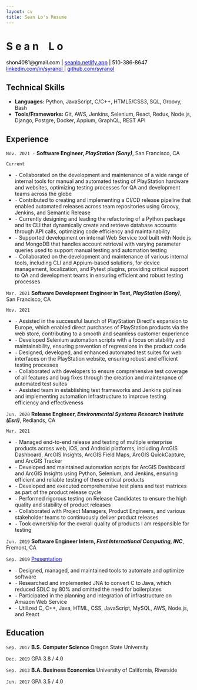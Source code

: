 ```yaml
--- 
layout: cv
title: Sean Lo's Resume
--- 
```


# S e a n     <span style="opacity:0;">_</span> L o

<div id="webaddress">
  <a><font color="black"> shon4081@gmail.com <font color="black">| <a href="https://seanlo.netlify.app"><font color="blue"> seanlo.netlify.app</font></a> | </font>  510-386-8647 </font> </a>
</div>
  
<div id="webaddress">
  <a href="https://www.linkedin.com/in/syranol"><font color="blue">linkedin.com/in/syranol </font></a>
  <font color="black">|</font> <a href="https://github.com/syranol"><font color="blue">github.com/syranol</font></a> 
</div>

## Technical Skills  
- __Languages:__ Python, JavaScript, C/C++, HTML5/CSS3, SQL, Groovy, Bash
- __Tools/Frameworks:__ Git, AWS, Jenkins, Selenium, React, Redux, Node.js, Django, Postgre, Docker, Appium, GraphQL, REST API


## Experience  

`Nov. 2021 -`
__Software Engineer, *PlayStation (Sony)*__, San Francisco, CA

`Current` 

- `-` Collaborated on the development and maintenance of a wide range of internal tools for manual and automated testing of PlayStation hardware and websites, optimizing testing processes for QA and development teams across the globe
- `-` Contributed to creating and implementing a CI/CD release pipeline that enabled automated releases across team repositories using Groovy, Jenkins, and Semantic Release
- `-` Currently designing and leading the refactoring of a Python package and its CLI that dynamically create and retrieve database accounts through API calls, optimizing code efficiency and maintainability
- `-` Supported development on internal Web Service tool built with Node.js and MongoDB that handles account retrieval with varying parameter queries used to support manual testing and automation testing
- `-` Collaborated on the development and maintenance of various internal tools, including CLI and Appium-based solutions, for device management, localization, and Pytest plugins, providing critical support to QA and development teams in ensuring efficient and robust testing processes

`Mar. 2021`
__Software Development Engineer in Test, *PlayStation (Sony)*__, San Francisco, CA 

`Nov. 2021`
- `-` Assisted in the successful launch of PlayStation Direct's expansion to Europe, which enabled direct purchases of PlayStation products via the web store, contributing to a smooth and seamless customer experience
- `-` Developed Selenium automation scripts with a focus on stability and maintainability, ensuring prevention of regressions in the product code
- `-` Designed, developed, and enhanced automated test suites for web interfaces on the PlayStation website, ensuring robust and efficient testing processes
- `-` Collaborated with developers to ensure comprehensive test coverage of all features and bug fixes through the creation and maintenance of automated test suites
- `-` Assisted team in establishing test frameworks and Jenkins piplines and implementing automation infrastructure to improve testing efficiency and effectiveness

`Jun. 2020` 
__Release Engineer, *Environmental Systems Research Institute (Esri)*__, Redlands, CA 

`Mar. 2021`
- `-` Managed end-to-end release and testing of multiple enterprise products across web, iOS, and Android platforms, including ArcGIS Dashboard, ArcGIS Insights, ArcGIS Field Maps, ArcGIS QuickCapture, and ArcGIS Tracker
- `-` Developed and maintained automation scripts for ArcGIS Dashboard and ArcGIS Insights using Python, Selenium, and Jenkins, ensuring efficient and reliable testing of these critical products
- `-` Developed and executed comprehensive test plans and test matrices as part of the product release cycle
- `-` Performed rigorous testing on Release Candidates to ensure the high quality and stability of product releases
- `-` Collaborated with Project Managers, Product Engineers, and various stakeholder teams to continuously deliver product releases 
- `-` Took ownership for the overall quality of products I am responsible for testing

`Jun. 2019`
__Software Engineer Intern, *First International Computing, INC*__, Fremont, CA

`Sep. 2019` 
<a href="(https://www.linkedin.com/in/syranol/overlay/1583300266405/single-media-viewer/?type=DOCUMENT&profileId=ACoAABPldJ0BFSjGL3EC_DYMnNJCZ6ongKLGV8o)"> <font color="blue"> Presentation </font> </a>

- `-` Designed, managed, and maintained tools to automate and optimize software
- `-` Researched and implemented JNA to convert C to Java, which reduced SDLC by 80% 
and omitted the need for boilerplates
- `-` Participated in the planning and integration of infrastructure on Amazon Web Service
- `-` Utilized C, C++, Java, HTML, CSS, JavaScript, MySQL, AWS, Node.js, and React

## Education

`Sep. 2017` 
__B.S. Computer Science__   Oregon State University

`Dec. 2019`
GPA 3.8 / 4.0

`Sep. 2013`
__B.A. Business Economics__   University of California, Riverside

`Jun. 2017`
GPA 3.5 / 4.0

